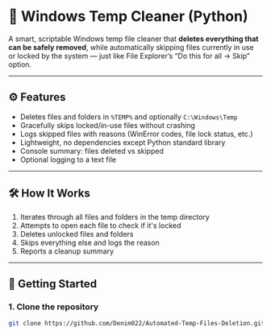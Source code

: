 # 🧹 Windows Temp Cleaner (Python)

A smart, scriptable Windows temp file cleaner that **deletes everything that can be safely removed**, while automatically skipping files currently in use or locked by the system — just like File Explorer’s “Do this for all → Skip” option.

---

## ⚙️ Features

- Deletes files and folders in `%TEMP%` and optionally `C:\Windows\Temp`
- Gracefully skips locked/in-use files without crashing
- Logs skipped files with reasons (WinError codes, file lock status, etc.)
- Lightweight, no dependencies except Python standard library
- Console summary: files deleted vs skipped
- Optional logging to a text file

---

## 🛠️ How It Works

1. Iterates through all files and folders in the temp directory
2. Attempts to open each file to check if it's locked
3. Deletes unlocked files and folders
4. Skips everything else and logs the reason
5. Reports a cleanup summary

---

## 🚀 Getting Started

### 1. Clone the repository

```bash
git clone https://github.com/Denim022/Automated-Temp-Files-Deletion.git
